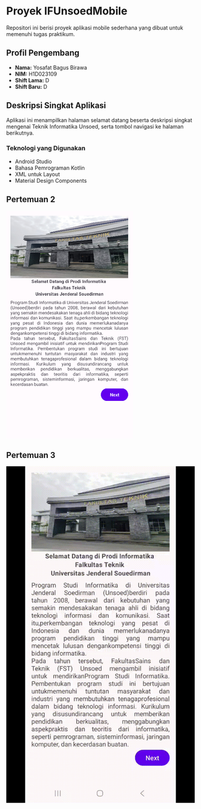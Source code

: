 # Proyek IFUnsoedMobile

Repositori ini berisi proyek aplikasi mobile sederhana yang dibuat untuk memenuhi tugas praktikum.

## Profil Pengembang

- **Nama:** Yosafat Bagus Birawa
- **NIM:** H1D023109
- **Shift Lama:** D
- **Shift Baru:** D

## Deskripsi Singkat Aplikasi

Aplikasi ini menampilkan halaman selamat datang beserta deskripsi singkat mengenai Teknik Informatika Unsoed, serta tombol navigasi ke halaman berikutnya.

### Teknologi yang Digunakan
- Android Studio
- Bahasa Pemrograman Kotlin
- XML untuk Layout
- Material Design Components

## Pertemuan 2

![Tampilan Halaman Utama Aplikasi](ss/sstugas1.PNG)

## Pertemuan 3

![Demonstrasi Fitur Pertemuan 3](ss/pertemuan3.gif)